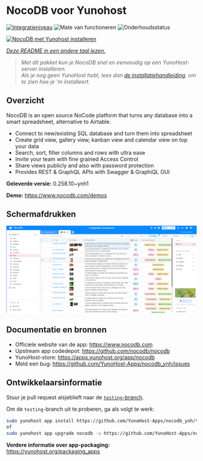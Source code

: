<!--
NB: Deze README is automatisch gegenereerd door <https://github.com/YunoHost/apps/tree/master/tools/readme_generator>
Hij mag NIET handmatig aangepast worden.
-->

# NocoDB voor Yunohost

[![Integratieniveau](https://apps.yunohost.org/badge/integration/nocodb)](https://ci-apps.yunohost.org/ci/apps/nocodb/)
![Mate van functioneren](https://apps.yunohost.org/badge/state/nocodb)
![Onderhoudsstatus](https://apps.yunohost.org/badge/maintained/nocodb)

[![NocoDB met Yunohost installeren](https://install-app.yunohost.org/install-with-yunohost.svg)](https://install-app.yunohost.org/?app=nocodb)

*[Deze README in een andere taal lezen.](./ALL_README.md)*

> *Met dit pakket kun je NocoDB snel en eenvoudig op een YunoHost-server installeren.*  
> *Als je nog geen YunoHost hebt, lees dan [de installatiehandleiding](https://yunohost.org/install), om te zien hoe je 'm installeert.*

## Overzicht

NocoDB is an open source NoCode platform that turns any database into a smart spreadsheet, alternative to Airtable.

* Connect to new/existing SQL database and turn them into spreadsheet
* Create grid view, gallery view, kanban view and calendar view on top your data
* Search, sort, filter columns and rows with ultra ease
* Invite your team with fine grained Access Control
* Share views publicly and also with password protection
* Provides REST & GraphQL APIs with Swagger & GraphiQL GUI


**Geleverde versie:** 0.258.10~ynh1

**Demo:** <https://www.nocodb.com/demos>

## Schermafdrukken

![Schermafdrukken van NocoDB](./doc/screenshots/screenshot.png)

## Documentatie en bronnen

- Officiele website van de app: <https://www.nocodb.com>
- Upstream app codedepot: <https://github.com/nocodb/nocodb>
- YunoHost-store: <https://apps.yunohost.org/app/nocodb>
- Meld een bug: <https://github.com/YunoHost-Apps/nocodb_ynh/issues>

## Ontwikkelaarsinformatie

Stuur je pull request alsjeblieft naar de [`testing`-branch](https://github.com/YunoHost-Apps/nocodb_ynh/tree/testing).

Om de `testing`-branch uit te proberen, ga als volgt te werk:

```bash
sudo yunohost app install https://github.com/YunoHost-Apps/nocodb_ynh/tree/testing --debug
of
sudo yunohost app upgrade nocodb -u https://github.com/YunoHost-Apps/nocodb_ynh/tree/testing --debug
```

**Verdere informatie over app-packaging:** <https://yunohost.org/packaging_apps>
